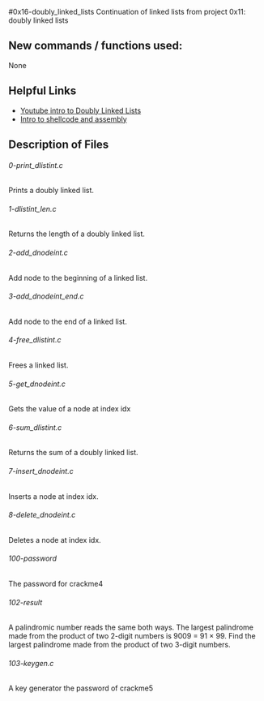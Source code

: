#0x16-doubly_linked_lists
Continuation of linked lists from project 0x11: doubly linked lists

## New commands / functions used:
None

## Helpful Links
* [Youtube intro to Doubly Linked Lists](https://www.youtube.com/watch?v=k0pjD12bzP0)
* [Intro to shellcode and assembly](http://www.primalsecurity.net/0x0-shellcoding-tutorial-introduction-to-asm/)

## Description of Files
<h6>0-print_dlistint.c</h6>
Prints a doubly linked list.

<h6>1-dlistint_len.c</h6>
Returns the length of a doubly linked list.

<h6>2-add_dnodeint.c</h6>
Add node to the beginning of a linked list.

<h6>3-add_dnodeint_end.c</h6>
Add node to the end of a linked list.

<h6>4-free_dlistint.c</h6>
Frees a linked list.

<h6>5-get_dnodeint.c</h6>
Gets the value of a node at index idx

<h6>6-sum_dlistint.c</h6>
Returns the sum of a doubly linked list.

<h6>7-insert_dnodeint.c</h6>
Inserts a node at index idx.

<h6>8-delete_dnodeint.c</h6>
Deletes a node at index idx.

<h6>100-password</h6>
The password for crackme4

<h6>102-result</h6>
A palindromic number reads the same both ways. The largest palindrome made from the product of two 2-digit numbers is 9009 = 91 × 99. Find the largest palindrome made from the product of two 3-digit numbers.

<h6>103-keygen.c</h6>
A key generator the password of crackme5
